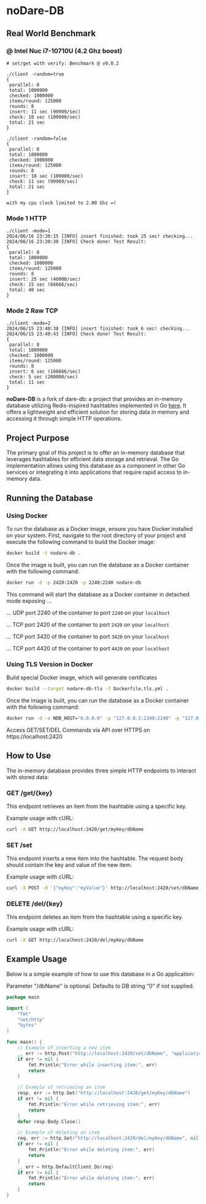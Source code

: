 # noDare-DB

## Real World Benchmark
### @ Intel Nuc i7-10710U (4.2 Ghz boost)

```
# set/get with verify: Benchmark @ v0.0.2

./client -random=true
{
 parallel: 8
 total: 1000000
 checked: 1000000
 items/round: 125000
 rounds: 8
 insert: 11 sec (90909/sec)
 check: 10 sec (100000/sec)
 total: 21 sec
}

./client -random=false
{
 parallel: 8
 total: 1000000
 checked: 1000000
 items/round: 125000
 rounds: 8
 insert: 10 sec (100000/sec)
 check: 11 sec (90909/sec)
 total: 21 sec
}

with my cpu clock limited to 2.00 Ghz =)
```

### Mode 1 HTTP
```
./client -mode=1
2024/06/16 23:30:15 [INFO] insert finished: took 25 sec! checking...
2024/06/16 23:30:30 [INFO] Check done! Test Result:
{
 parallel: 8
 total: 1000000
 checked: 1000000
 items/round: 125000
 rounds: 8
 insert: 25 sec (40000/sec)
 check: 15 sec (66666/sec)
 total: 40 sec
}
```


### Mode 2 Raw TCP
```
./client -mode=2
2024/06/15 23:40:38 [INFO] insert finished: took 6 sec! checking...
2024/06/15 23:40:43 [INFO] Check done! Test Result:
{
 parallel: 8
 total: 1000000
 checked: 1000000
 items/round: 125000
 rounds: 8
 insert: 6 sec (166666/sec)
 check: 5 sec (200000/sec)
 total: 11 sec
}
```


**noDare-DB** is a fork of dare-db: a project that provides an in-memory database utilizing Redis-inspired hashtables implemented in Go [here](https://github.com/dmarro89/go-redis-hashtable). It offers a lightweight and efficient solution for storing data in memory and accessing it through simple HTTP operations.

## Project Purpose

The primary goal of this project is to offer an in-memory database that leverages hashtables for efficient data storage and retrieval. The Go implementation allows using this database as a component in other Go services or integrating it into applications that require rapid access to in-memory data.

## Running the Database

### Using Docker

To run the database as a Docker image, ensure you have Docker installed on your system. First, navigate to the root directory of your project and execute the following command to build the Docker image:

```bash
docker build -t nodare-db .
```
Once the image is built, you can run the database as a Docker container with the following command:

```bash
docker run -d -p 2420:2420 -p 2240:2240 nodare-db
```

This command will start the database as a Docker container in detached mode exposing ...

... UDP port 2240 of the container to port ```2240``` on your ```localhost```

... TCP port 2420 of the container to port ```2420``` on your ```localhost```

... TCP port 3420 of the container to port ```3420``` on your ```localhost```

... TCP port 4420 of the container to port ```4420``` on your ```localhost```

### Using TLS Version in Docker

Build special Docker image, which will generate certificates

```bash
docker build --target nodare-db-tls -f Dockerfile.tls.yml .
```

Once the image is built, you can run the database as a Docker container with the following command:

```bash
docker run -d -e NDB_HOST="0.0.0.0" -p "127.0.0.1:2240:2240" -p "127.0.0.1:2420:2420" -p "127.0.0.1:3420:3420" -p "127.0.0.1:4420:4420" -e NDB_PORT=2420 -e NDB_UDP_PORT=2420 -e NDB_SUB_DICKS=1000 -e NDB_TLS_ENABLED="True" -e NDB_TLS_KEY="/app/settings/privkey.pem" -e NDB_TLS_CRT="/app/settings/fullchain.pem" nodare-db-tls
```

Access GET/SET/DEL Commands via API over HTTPS on https://localhost:2420


## How to Use

The in-memory database provides three simple HTTP endpoints to interact with stored data:

### GET /get/{key}

This endpoint retrieves an item from the hashtable using a specific key.

Example usage with cURL:

```bash
curl -X GET http://localhost:2420/get/myKey/dbName
```

### SET /set

This endpoint inserts a new item into the hashtable. The request body should contain the key and value of the new item.

Example usage with cURL:

```bash
curl -X POST -d '{"myKey":"myValue"}' http://localhost:2420/set/dbName
```

### DELETE /del/{key}

This endpoint deletes an item from the hashtable using a specific key.

Example usage with cURL:

```bash
curl -X GET http://localhost:2420/del/myKey/dbName
```


## Example Usage

Below is a simple example of how to use this database in a Go application:

Parameter "/dbName" is optional. Defaults to DB string "0" if not supplied.

```go
package main

import (
    "fmt"
    "net/http"
    "bytes"
)

func main() {
    // Example of inserting a new item
    _, err := http.Post("http://localhost:2420/set/dbName", "application/json", bytes.NewBuffer([]byte(`{"myKey":"myValue"}`)))
    if err != nil {
        fmt.Println("Error while inserting item:", err)
        return
    }

    // Example of retrieving an item
    resp, err := http.Get("http://localhost:2420/get/myKey/dbName")
    if err != nil {
        fmt.Println("Error while retrieving item:", err)
        return
    }
    defer resp.Body.Close()

    // Example of deleting an item
    req, err := http.Get("http://localhost:2420/del/myKey/dbName", nil)
    if err != nil {
        fmt.Println("Error while deleting item:", err)
        return
    }
    _, err = http.DefaultClient.Do(req)
    if err != nil {
        fmt.Println("Error while deleting item:", err)
        return
    }
}


